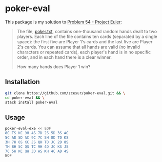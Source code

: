 # poker-eval

This package is my solution to [Problem 54 - Project Euler](https://projecteuler.net/problem=54):

> The file, [poker.txt](https://projecteuler.net/project/resources/p054_poker.txt), contains one-thousand random hands dealt to two players. Each line of the file contains ten cards (separated by a single space): the first five are Player 1's cards and the last five are Player 2's cards. You can assume that all hands are valid (no invalid characters or repeated cards), each player's hand is in no specific order, and in each hand there is a clear winner.
>
> How many hands does Player 1 win?

## Installation

```bash
git clone https://github.com/zcesur/poker-eval.git && \
cd poker-eval && \
stack install poker-eval
```

## Usage

```bash
poker-eval-exe << EOF
8C TS KC 9H 4S 7D 2S 5D 3S AC
5C AD 5D AC 9C 7C 5H 8D TD KS
3H 7H 6S KC JS QH TD JC 2D 8S
TH 8H 5C QS TC 9H 4D JC KS JS
7C 5H KC QH JD AS KH 4C AD 4S
EOF
```
